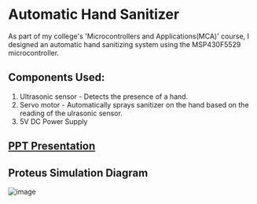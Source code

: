 # Automatic Hand Sanitizer
As part of my college's 'Microcontrollers and Applications(MCA)' course, I designed an automatic hand sanitizing system using the MSP430F5529 microcontroller.

## Components Used:

1) Ultrasonic sensor - Detects the presence of a hand.
2) Servo motor - Automatically sprays sanitizer on the hand based on the reading of the ulrasonic sensor.
3) 5V DC Power Supply

## [PPT Presentation](https://github.com/bopardikarsoham/Automatic-Hand-Sanitizer/blob/main/T2MCAPPT.pptx.pdf)

## Proteus Simulation Diagram


![image](https://user-images.githubusercontent.com/77266161/213925125-91abeca7-3c84-46c6-b622-379a4a525302.png)





